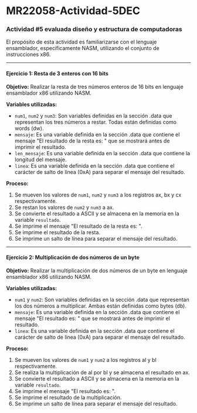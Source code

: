 # **MR22058-Actividad-5DEC**

### **Actividad #5 evaluada diseño y estructura de computadoras**

El propósito de esta actividad es familiarizarse con el lenguaje ensamblador, específicamente NASM, utilizando el conjunto de instrucciones x86.

---

#### **Ejercicio 1: Resta de 3 enteros con 16 bits**

**Objetivo:** Realizar la resta de tres números enteros de 16 bits en lenguaje ensamblador x86 utilizando NASM.

**Variables utilizadas:**
- `num1`, `num2` y `num3`: Son variables definidas en la sección .data que representan los tres números a restar. Todas están definidas como words (dw).
- `mensaje`: Es una variable definida en la sección .data que contiene el mensaje "El resultado de la resta es: " que se mostrará antes de imprimir el resultado.
- `len_mensaje`: Es una variable definida en la sección .data que contiene la longitud del mensaje.
- `linea`: Es una variable definida en la sección .data que contiene el carácter de salto de línea (0xA) para separar el mensaje del resultado.

**Proceso:**
1. Se mueven los valores de `num1`, `num2` y `num3` a los registros ax, bx y cx respectivamente.
2. Se restan los valores de `num2` y `num3` a ax.
3. Se convierte el resultado a ASCII y se almacena en la memoria en la variable `resultado`.
4. Se imprime el mensaje "El resultado de la resta es: ".
5. Se imprime el resultado de la resta.
6. Se imprime un salto de línea para separar el mensaje del resultado.

---

#### **Ejercicio 2: Multiplicación de dos números de un byte**

**Objetivo:** Realizar la multiplicación de dos números de un byte en lenguaje ensamblador x86 utilizando NASM.

**Variables utilizadas:**
- `num1` y `num2`: Son variables definidas en la sección .data que representan los dos números a multiplicar. Ambas están definidas como bytes (db).
- `mensaje`: Es una variable definida en la sección .data que contiene el mensaje "El resultado es: " que se mostrará antes de imprimir el resultado.
- `linea`: Es una variable definida en la sección .data que contiene el carácter de salto de línea (0xA) para separar el mensaje del resultado.

**Proceso:**
1. Se mueven los valores de `num1` y `num2` a los registros al y bl respectivamente.
2. Se realiza la multiplicación de al por bl y se almacena el resultado en ax.
3. Se convierte el resultado a ASCII y se almacena en la memoria en la variable `resultado`.
4. Se imprime el mensaje "El resultado es: ".
5. Se imprime el resultado de la multiplicación.
6. Se imprime un salto de línea para separar el mensaje del resultado.
